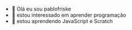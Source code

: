- 👋 Olá eu sou pablofriske
- 👀 estou interessado em aprender programaçâo
- 🌱 estou aprendendo JavaScript e Scratch



<!---
pablofriske/pablofriske is a ✨ special ✨ repository because its `README.md` (this file) appears on your GitHub profile.
You can click the Preview link to take a look at your changes.
--->
